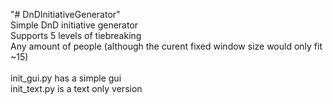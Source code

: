 "# DnDInitiativeGenerator"\
Simple DnD initiative generator\
Supports 5 levels of tiebreaking\
Any amount of people (although the curent fixed window size would only fit ~15)\
\
init_gui.py has a simple gui\
init_text.py is a text only version